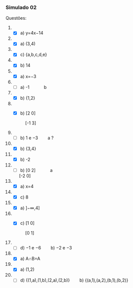 ### Simulado 02

Questões:

1. - [x]  a) y=4x−14
2. - [x]  a) (3,4)
3. - [x]  c) {a,b,c,d,e}
4. - [x]  b) 14
5. - [x]  a) x=−3
6. - [ ]  a) -1            b
7. - [x]  b) {1,2}
8. - [x]  b) [2  0] 
     
          [-1 3]
9. - [ ]  b) 1 e −3        a ?
10. - [x]  b) {3,4}
11. - [x]  b) -2​                
12. - [ ]  b) [0 2]            a
      
           [-2 0]
13. - [x]  a) x=4
14. - [x]  c) 8
15. - [x]  a) ]−∞,4]
16. - [x]  c) [1 0​​]
      
           [0 1]
17. - [ ]  d) −1 e −6        b) −2 e −3
18. - [x]  a) A∩B=A
19. - [x]  a) (1,2)
20. - [ ]  d) {(1,a),(1,b),(2,a),(2,b)}        b) {(a,1),(a,2),(b,1),(b,2)}
